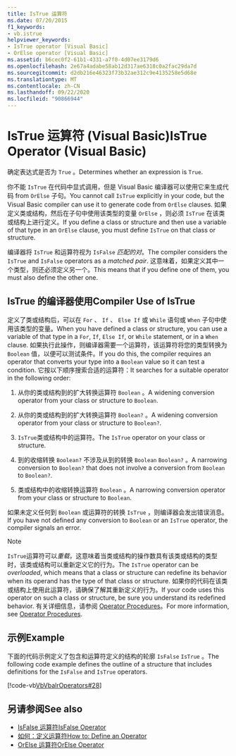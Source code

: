 ```yaml
---
title: IsTrue 运算符
ms.date: 07/20/2015
f1_keywords:
- vb.istrue
helpviewer_keywords:
- IsTrue operator [Visual Basic]
- OrElse operator [Visual Basic]
ms.assetid: b6cec0f2-61b1-4331-a7f0-4d07ee3179d6
ms.openlocfilehash: 2e67a4adabe58ab12d317ae6318c0a2fac29da7d
ms.sourcegitcommit: d2db216e46323f73b32ae312c9e4135258e5d68e
ms.translationtype: MT
ms.contentlocale: zh-CN
ms.lasthandoff: 09/22/2020
ms.locfileid: "90866944"
---
```

# <a name="istrue-operator-visual-basic"></a><span data-ttu-id="4220f-102">IsTrue 运算符 (Visual Basic)</span><span class="sxs-lookup"><span data-stu-id="4220f-102">IsTrue Operator (Visual Basic)</span></span>

<span data-ttu-id="4220f-103">确定表达式是否为 `True` 。</span><span class="sxs-lookup"><span data-stu-id="4220f-103">Determines whether an expression is `True`.</span></span>  
  
 <span data-ttu-id="4220f-104">你不能 `IsTrue` 在代码中显式调用，但是 Visual Basic 编译器可以使用它来生成代码 from `OrElse` 子句。</span><span class="sxs-lookup"><span data-stu-id="4220f-104">You cannot call `IsTrue` explicitly in your code, but the Visual Basic compiler can use it to generate code from `OrElse` clauses.</span></span> <span data-ttu-id="4220f-105">如果定义类或结构，然后在子句中使用该类型的变量 `OrElse` ，则必须 `IsTrue` 在该类或结构上进行定义。</span><span class="sxs-lookup"><span data-stu-id="4220f-105">If you define a class or structure and then use a variable of that type in an `OrElse` clause, you must define `IsTrue` on that class or structure.</span></span>  
  
 <span data-ttu-id="4220f-106">编译器将 `IsTrue` 和运算符视为 `IsFalse` *匹配的对*。</span><span class="sxs-lookup"><span data-stu-id="4220f-106">The compiler considers the `IsTrue` and `IsFalse` operators as a *matched pair*.</span></span> <span data-ttu-id="4220f-107">这意味着，如果定义其中一个类型，则还必须定义另一个。</span><span class="sxs-lookup"><span data-stu-id="4220f-107">This means that if you define one of them, you must also define the other one.</span></span>  
  
## <a name="compiler-use-of-istrue"></a><span data-ttu-id="4220f-108">IsTrue 的编译器使用</span><span class="sxs-lookup"><span data-stu-id="4220f-108">Compiler Use of IsTrue</span></span>  

 <span data-ttu-id="4220f-109">定义了类或结构后，可以在 `For` 、 `If` 、 `Else If` 或 `While` 语句或 `When` 子句中使用该类型的变量。</span><span class="sxs-lookup"><span data-stu-id="4220f-109">When you have defined a class or structure, you can use a variable of that type in a `For`, `If`, `Else If`, or `While` statement, or in a `When` clause.</span></span> <span data-ttu-id="4220f-110">如果执行此操作，则编译器需要一个运算符，该运算符将您的类型转换为 `Boolean` 值，以便可以测试条件。</span><span class="sxs-lookup"><span data-stu-id="4220f-110">If you do this, the compiler requires an operator that converts your type into a `Boolean` value so it can test a condition.</span></span> <span data-ttu-id="4220f-111">它按以下顺序搜索合适的运算符：</span><span class="sxs-lookup"><span data-stu-id="4220f-111">It searches for a suitable operator in the following order:</span></span>  
  
1. <span data-ttu-id="4220f-112">从你的类或结构到的扩大转换运算符 `Boolean` 。</span><span class="sxs-lookup"><span data-stu-id="4220f-112">A widening conversion operator from your class or structure to `Boolean`.</span></span>  
  
2. <span data-ttu-id="4220f-113">从你的类或结构到的扩大转换运算符 `Boolean?` 。</span><span class="sxs-lookup"><span data-stu-id="4220f-113">A widening conversion operator from your class or structure to `Boolean?`.</span></span>  
  
3. <span data-ttu-id="4220f-114">`IsTrue`类或结构中的运算符。</span><span class="sxs-lookup"><span data-stu-id="4220f-114">The `IsTrue` operator on your class or structure.</span></span>  
  
4. <span data-ttu-id="4220f-115">到的收缩转换 `Boolean?` 不涉及从到的转换 `Boolean` `Boolean?` 。</span><span class="sxs-lookup"><span data-stu-id="4220f-115">A narrowing conversion to `Boolean?` that does not involve a conversion from `Boolean` to `Boolean?`.</span></span>  
  
5. <span data-ttu-id="4220f-116">类或结构中的收缩转换运算符 `Boolean` 。</span><span class="sxs-lookup"><span data-stu-id="4220f-116">A narrowing conversion operator from your class or structure to `Boolean`.</span></span>  
  
 <span data-ttu-id="4220f-117">如果未定义任何到 `Boolean` 或运算符的转换 `IsTrue` ，则编译器会发出错误消息。</span><span class="sxs-lookup"><span data-stu-id="4220f-117">If you have not defined any conversion to `Boolean` or an `IsTrue` operator, the compiler signals an error.</span></span>  
  
> [!NOTE]
> <span data-ttu-id="4220f-118">`IsTrue`运算符可以*重载*，这意味着当类或结构的操作数具有该类或结构的类型时，该类或结构可以重新定义它的行为。</span><span class="sxs-lookup"><span data-stu-id="4220f-118">The `IsTrue` operator can be *overloaded*, which means that a class or structure can redefine its behavior when its operand has the type of that class or structure.</span></span> <span data-ttu-id="4220f-119">如果你的代码在该类或结构上使用此运算符，请确保了解其重新定义的行为。</span><span class="sxs-lookup"><span data-stu-id="4220f-119">If your code uses this operator on such a class or structure, be sure you understand its redefined behavior.</span></span> <span data-ttu-id="4220f-120">有关详细信息，请参阅 [Operator Procedures](../../programming-guide/language-features/procedures/operator-procedures.md)。</span><span class="sxs-lookup"><span data-stu-id="4220f-120">For more information, see [Operator Procedures](../../programming-guide/language-features/procedures/operator-procedures.md).</span></span>  
  
## <a name="example"></a><span data-ttu-id="4220f-121">示例</span><span class="sxs-lookup"><span data-stu-id="4220f-121">Example</span></span>  

 <span data-ttu-id="4220f-122">下面的代码示例定义了包含和运算符定义的结构的轮廓 `IsFalse` `IsTrue` 。</span><span class="sxs-lookup"><span data-stu-id="4220f-122">The following code example defines the outline of a structure that includes definitions for the `IsFalse` and `IsTrue` operators.</span></span>  
  
 [!code-vb[VbVbalrOperators#28](~/samples/snippets/visualbasic/VS_Snippets_VBCSharp/VbVbalrOperators/VB/Class1.vb#28)]  
  
## <a name="see-also"></a><span data-ttu-id="4220f-123">另请参阅</span><span class="sxs-lookup"><span data-stu-id="4220f-123">See also</span></span>

- [<span data-ttu-id="4220f-124">IsFalse 运算符</span><span class="sxs-lookup"><span data-stu-id="4220f-124">IsFalse Operator</span></span>](isfalse-operator.md)
- [<span data-ttu-id="4220f-125">如何：定义运算符</span><span class="sxs-lookup"><span data-stu-id="4220f-125">How to: Define an Operator</span></span>](../../programming-guide/language-features/procedures/how-to-define-an-operator.md)
- [<span data-ttu-id="4220f-126">OrElse 运算符</span><span class="sxs-lookup"><span data-stu-id="4220f-126">OrElse Operator</span></span>](orelse-operator.md)
